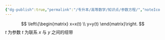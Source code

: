 ```yaml
---
{"dg-publish":true,"permalink":"/专升本/高等数学/知识点/参数方程/","noteIcon":""}
---
```


$$
\left\{\begin{matrix}
x=x(t) \\
y=y(t)
\end{matrix}\right.
$$
$t$ 为参数
$t$ 为联系 $x$ 与 $y$ 之间的纽带